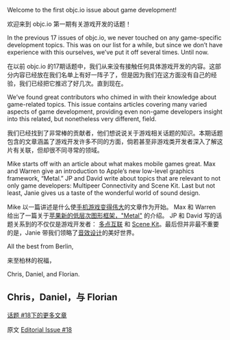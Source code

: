 Welcome to the first objc.io issue about game development!  

欢迎来到 objc.io 第一期有关游戏开发的话题！  

In the previous 17 issues of objc.io, we never touched on any game-specific development topics. This was on our list for a while, but since we don’t have experience with this ourselves, we’ve put it off several times. Until now.

在以前 objc.io 的17期话题中，我们从来没有接触任何具体游戏开发的内容。这部分内容已经放在我们名单上有好一阵子了，但是因为我们在这方面没有自己的经验，我们已经把它推迟了好几次。直到现在。  

We’ve found great contributors who chimed in with their knowledge about game-related topics. This issue contains articles covering many varied aspects of game development, providing even non-game developers insight into this related, but nonetheless very different, field.

我们已经找到了非常棒的贡献者，他们想说说关于游戏相关话题的知识。本期话题包含的文章涵盖了游戏开发许多不同的方面，倘若甚至非游戏类开发者深入了解这片有关联，但却很不同寻常的领域。

Mike starts off with an article about what makes mobile games great. Max and Warren give an introduction to Apple’s new low-level graphics framework, “Metal.” JP and David write about topics that are relevant to not only game developers: Multipeer Connectivity and Scene Kit. Last but not least, Janie gives us a taste of the wonderful world of sound design.

Mike 以一篇讲述是什么使[手机游戏变得伟大](http://objccn.io/issue-18-1)的文章作为开始。 Max 和 Warren 给出了一篇关于[苹果新的低层次图形框架，"Metal"](http://objccn.io/issue-18-2) 的介绍。 JP  和 David 写的话题关系到的不仅仅是游戏开发者： [多点互联](http://objccn.io/issue-18-3) 和 [Scene Kit](http://objccn.io/issue-18-4)。最后但并非最不重要的是，Janie 带我们领略了[音效设计](http://objccn.io/issue-18-4)的美好世界。

All the best from Berlin,

来至柏林的祝福，  

Chris, Daniel, and Florian.

Chris，Daniel，与 Florian  
---

[话题 #18下的更多文章](http://objccn.io/issue-18)

原文 [Editorial Issue #18](http://www.objc.io/issue-18/editorial.html)